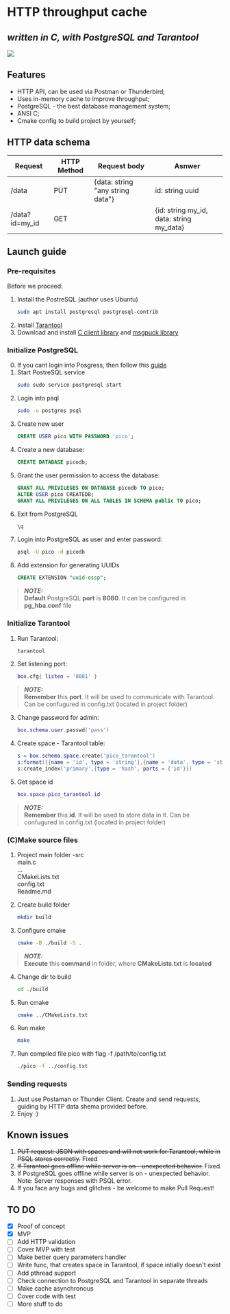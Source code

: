 # HTTP throughput cache 
## _written in C, with PostgreSQL and Tarantool_

[![](https://fit-m.org/public/img/speakers/ptcodatacolor.png)](https://picodata.io/)


## Features

- HTTP API, can be used via Postman or Thunderbird;
- Uses in-memory cache to improve throughput;
- PostgreSQL - the best database management system;
- ANSI C;
- Cmake config to build project by yourself;

## HTTP data schema
| Request           | HTTP Method | Request body   | Asnwer                |
|----------------|-------------|----------------|---------------------  |
| /data          | PUT         | {data: string "any string data"} | id: string uuid          |
|/data?id=my_id  | GET         |                | {id: string my_id,  data: string my_data}     |

## Launch guide
### Pre-requisites
Before we proceed:
1. Install the PostreSQL (author uses Ubuntu)
    ```sh
    sudo apt install postgresql postgresql-contrib
    ```
2. Install [Tarantool](https://www.tarantool.io/en/download/os-installation/ubuntu/)
3. Download and install [C client library](https://github.com/tarantool/tarantool-c) and [msgpuck library](https://github.com/tarantool/msgpuck)
### Initialize PostgreSQL
0. If you cant login into Posgress, then follow this [guide](https://gist.github.com/AtulKsol/4470d377b448e56468baef85af7fd614)
1. Start PostreSQL service
    ```sh
    sudo sudo service postgresql start
    ```
2. Login into psql
    ```sh
    sudo -u postgres psql
    ```
3. Create new user
    ```sql
    CREATE USER pico WITH PASSWORD 'pico';
    ```
4. Create a new database:
    ```sql
    CREATE DATABASE picodb;
    ```
5. Grant the user permission to access the database:
    ```sql
    GRANT ALL PRIVILEGES ON DATABASE picodb TO pico;
    ALTER USER pico CREATEDB;
    GRANT ALL PRIVILEGES ON ALL TABLES IN SCHEMA public TO pico;
    ```
6. Exit from PostgreSQL 
    ```sql
    \q
    ```
7. Login into PostgreSQL as user and enter password:
    ```sh
    psql -U pico -d picodb
    ```
8. Add extension for generating UUIDs
    ```sql
    CREATE EXTENSION "uuid-ossp";
    ```
> **_NOTE:_**  
**Default** PostgreSQL **port** is **8080**. 
It can be configured in **pg_hba.conf** file

### Initialize Tarantool
1. Run Tarantool:
    ```sh
    tarantool
    ```
2. Set listening port:
    ```lua
    box.cfg{ listen = '8081' } 
    ```
> **_NOTE:_**  
**Remember** this **port**.
It will be used to communicate with Tarantool.
Can be confugured in config.txt (located in project folder)

3. Change password for admin:
    ```lua
    box.schema.user.passwd('pass')
    ``` 
4. Create space - Tarantool table:
    ```lua
    s = box.schema.space.create('pico_tarantool')
    s:format({{name = 'id', type = 'string'},{name = 'data', type = 'string'}})---
    s:create_index('primary',{type = 'hash', parts = {'id'}})
    ``` 
5. Get space id
    ```lua
    box.space.pico_tarantool.id
    ``` 
> **_NOTE:_**  
**Remember** this **id**.
It will be used to store data in it.
Can be confugured in config.txt (located in project folder)


### (C)Make source files
1. Project main folder
-src  
    main.c  
    ...  
CMakeLists.txt  
config.txt  
Readme.md  

2. Create build folder
    ```sh
    mkdir build
    ``` 
3. Configure cmake
    ```sh
    cmake -B ./build -S .
    ``` 
> **_NOTE:_**  
**Execute** this **command** in folder, where **CMakeLists.txt** is **located**

4. Change dir to build
    ```sh
    cd ./build
    ``` 
5. Run cmake
    ```sh
    cmake ../CMakeLists.txt
    ``` 
6. Run make
    ```sh
    make
    ```
7. Run compiled file pico with flag -f /path/to/config.txt
    ```sh
    ./pico -f ../config.txt
    ```
### Sending requests
1. Just use Postaman or Thunder Client. Create and send requests, guiding by HTTP data shema provided before.
2. Enjoy :)

## Known issues
1. ~~PUT request: JSON with spaces and  will not work for Tarantool, while in PSQL stores correctly.~~ Fixed
2. ~~If Tarantool goes offline while server is on -  unexpected behavior.~~ Fixed.
3. If PostgreSQL goes offline while server is on - unexpected behavior. Note: Server responses with PSQL error. 
4. If you face any bugs and glitches - be welcome to make Pull Request!

## TO DO
- [x] Proof of concept
- [x] MVP
- [ ] Add  HTTP validation
- [ ] Cover MVP with test
- [ ] Make better query parameters handler
- [ ] Write func, that creates space in Tarantool, if space intially doesn't exist
- [ ] Add pthread support
- [ ] Check connection to PostgreSQL and Tarantool in separate threads
- [ ] Make cache asynchronous
- [ ] Cover code with test
- [ ] More stuff to do
